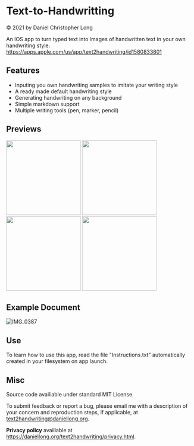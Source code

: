 # Text-to-Handwritting
© 2021 by Daniel Christopher Long

An IOS app to turn typed text into images of handwritten text in your own handwriting style.
https://apps.apple.com/us/app/text2handwriting/id1580833801

## Features
* Inputing you own handwriting samples to imitate your writing style
* A ready made default handwriting style
* Generating handwriting on any background
* Simple markdown support
* Multiple writing tools (pen, marker, pencil)

## Previews
<img src="https://user-images.githubusercontent.com/28445400/129497771-9889f6e1-46d2-4510-94ce-a3f96d1358b6.png" width="200">
<img src="https://user-images.githubusercontent.com/28445400/129497775-84e819c5-bf17-461e-bbf4-db7c31494211.png" width="200">
<img src="https://user-images.githubusercontent.com/28445400/129497790-7f0a5276-fb7e-46b3-bc3d-82a2f4ddd835.png" width="200">
<img src="https://user-images.githubusercontent.com/28445400/129497799-ab84ac14-b346-4a65-813a-8eaabb9c3a22.png" width="200">

## Example Document
![IMG_0387](https://user-images.githubusercontent.com/28445400/129497689-9ecbc66b-01c7-4f76-b240-acc0b3c79dd3.PNG)

## Use
To learn how to use this app, read the file "Instructions.txt" automatically created in your filesystem on app launch.

## Misc
Source code availiable under standard MIT License.

To submit feedback or report a bug, please email me with a description of your concern and reproduction steps, if applicable, at text2handwriting@daniellong.org.

**Privacy policy** availiable at https://daniellong.org/text2handwriting/privacy.html.
